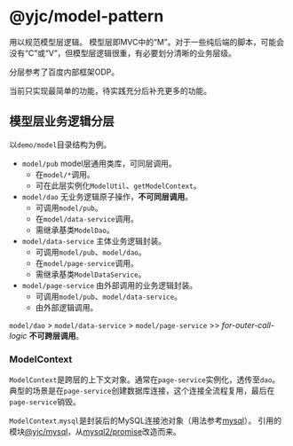 # @yjc/model-pattern

用以规范模型层逻辑。
模型层即MVC中的“M”。对于一些纯后端的脚本，可能会没有“C”或“V”，但模型层逻辑很重，有必要划分清晰的业务层级。

分层参考了百度内部框架ODP。

当前只实现最简单的功能，待实践充分后补充更多的功能。

## 模型层业务逻辑分层

以`demo/model`目录结构为例。

* `model/pub` model层通用类库，可同层调用。
    * 在`model/*`调用。
    * 可在此层实例化`ModelUtil`、`getModelContext`。
* `model/dao` 无业务逻辑原子操作，**不可同层调用**。
    * 可调用`model/pub`。
    * 在`model/data-service`调用。
    * 需继承基类`ModelDao`。
* `model/data-service` 主体业务逻辑封装。
    * 可调用`model/pub`、`model/dao`。
    * 在`model/page-service`调用。
    * 需继承基类`ModelDataService`。
* `model/page-service` 由外部调用的业务逻辑封装。
    * 可调用`model/pub`、`model/data-service`。
    * 由外部逻辑调用。

`model/dao` > `model/data-service` > `model/page-service` >> _for-outer-call-logic_ **不可跨层调用**。

### ModelContext

`ModelContext`是跨层的上下文对象。通常在`page-service`实例化，透传至`dao`。
典型的场景是在`page-service`创建数据库连接，这个连接全流程复用，最后在`page-service`销毁。

`ModelContext`.`mysql`是封装后的MySQL连接池对象（用法参考[mysql](https://www.npmjs.com/package/mysql#pooling-connections)）。
引用的模块[@yjc/mysql](https://www.npmjs.com/package/@yjc/mysql)，从[mysql2/promise](https://www.npmjs.com/package/mysql2#using-promise-wrapper)改造而来。
